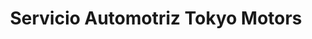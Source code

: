 ---
title: "Servicio Automotriz Tokyo Motors"
url: /cochabamba/servicio-automotriz-tokyo-motors/
shop: reparación de automóviles
---